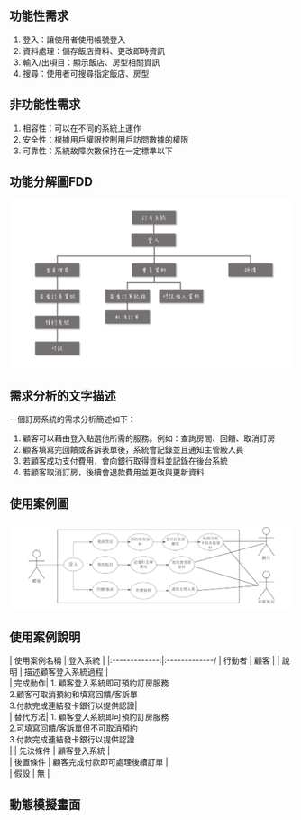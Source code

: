## 功能性需求
1. 登入：讓使用者使用帳號登入
2. 資料處理：儲存飯店資料、更改即時資訊
3. 輸入/出項目：顯示飯店、房型相關資訊
4. 搜尋：使用者可搜尋指定飯店、房型

## 非功能性需求
1. 相容性：可以在不同的系統上運作
2. 安全性：根據用戶權限控制用戶訪問數據的權限
3. 可靠性：系統故障次數保持在一定標準以下

## 功能分解圖FDD
 ![FDD](FDD.png 'FDD') 
 
## 需求分析的文字描述

 一個訂房系統的需求分析簡述如下：
 1. 顧客可以藉由登入點選他所需的服務。例如：查詢房間、回饋、取消訂房
 2. 顧客填寫完回饋或客訴表單後，系統會記錄並且通知主管級人員
 3. 若顧客成功支付費用，會向銀行取得資料並記錄在後台系統
 4. 若顧客取消訂房，後續會退款費用並更改與更新資料

##  使用案例圖

 ![Blank](diagram.png 'Blank') 


## 使用案例說明

|      使用案例名稱   |      登入系統      | 
|:-------------:|:-------------/
|    行動者    | 顧客 | 
|    說明    |   描述顧客登入系統過程    |   
| 完成動作|    1. 顧客登入系統即可預約訂房服務<br>  2.顧客可取消預約和填寫回饋/客訴單<br>  3.付款完成連結發卡銀行以提供認證|  
| 替代方法|    1. 顧客登入系統即可預約訂房服務<br>  2.可填寫回饋/客訴單但不可取消預約<br>  3.付款完成連結發卡銀行以提供認證<br> | 
| 先決條件 |    顧客登入系統    |  
| 後置條件 |    顧客完成付款即可處理後續訂單    |  
| 假設 |    無    |  


## 動態模擬畫面
